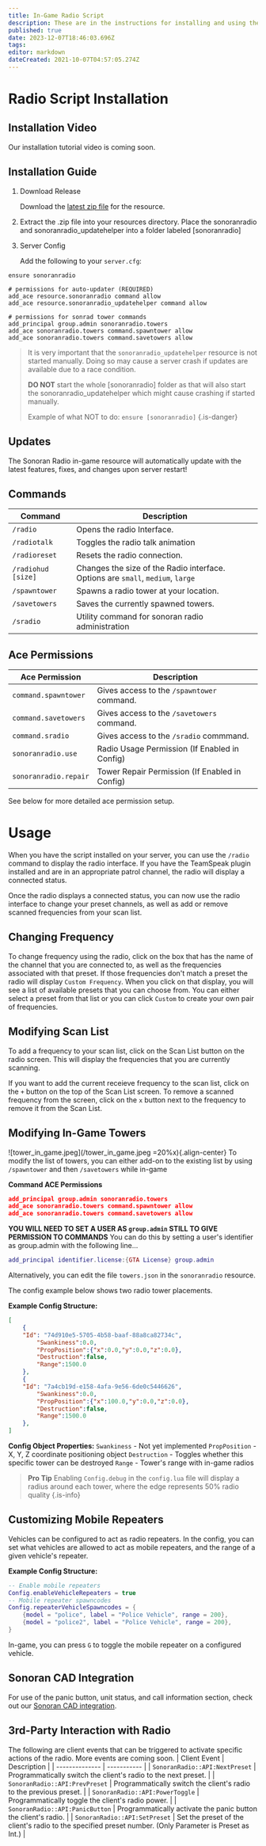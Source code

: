 ```yaml
---
title: In-Game Radio Script
description: These are in the instructions for installing and using the in-game radio script.
published: true
date: 2023-12-07T18:46:03.696Z
tags: 
editor: markdown
dateCreated: 2021-10-07T04:57:05.274Z
---
```


# Radio Script Installation
## Installation Video
Our installation tutorial video is coming soon.
## Installation Guide
1. Download Release

	Download the [latest zip file](https://download.sonoransoftware.com/sonoranradio/archive/latest.zip) for the resource.
  
2. Extract the .zip file into your resources directory. Place the sonoranradio and sonoranradio_updatehelper into a folder labeled [sonoranradio]
  
3. Server Config

	Add the following to your `server.cfg`:

```
ensure sonoranradio

# permissions for auto-updater (REQUIRED)
add_ace resource.sonoranradio command allow
add_ace resource.sonoranradio_updatehelper command allow

# permissions for sonrad tower commands
add_principal group.admin sonoranradio.towers
add_ace sonoranradio.towers command.spawntower allow
add_ace sonoranradio.towers command.savetowers allow
``` 

>   It is very important that the `sonoranradio_updatehelper` resource is not started manually. Doing so may cause a server crash if updates are available due to a race condition.
>
> **DO NOT** start the whole [sonoranradio] folder as that will also start the sonoranradio_updatehelper which might cause crashing if started manually.
>
> Example of what NOT to do:
> `ensure [sonoranradio]`
{.is-danger}

## Updates
The Sonoran Radio in-game resource will automatically update with the latest features, fixes, and changes upon server restart!

## Commands
| Command | Description 								|
| ------- | --------------------------- |
| `/radio`  | Opens the radio Interface.	|
| `/radiotalk` | Toggles the radio talk animation |
| `/radioreset` | Resets the radio connection. |
| `/radiohud [size]` | Changes the size of the Radio interface. Options are `small`, `medium`, `large` | 
| `/spawntower`  | Spawns a radio tower at your location.	|
| `/savetowers`  | Saves the currently spawned towers.	|
| `/sradio` | Utility command for sonoran radio administration |

## Ace Permissions
| Ace Permission | Description |
| -------------- | ----------- |
| `command.spawntower` | Gives access to the `/spawntower` command. |
| `command.savetowers` | Gives access to the `/savetowers` command. |
| `command.sradio` | Gives access to the `/sradio` commmand. |
| `sonoranradio.use` | Radio Usage Permission (If Enabled in Config) |
| `sonoranradio.repair` | Tower Repair Permission (If Enabled in Config) |

See below for more detailed ace permission setup.

# Usage
When you have the script installed on your server, you can use the `/radio` command to display the radio interface. If you have the TeamSpeak plugin installed and are in an appropriate patrol channel, the radio will display a connected status.

Once the radio displays a connected status, you can now use the radio interface to change your preset channels, as well as add or remove scanned frequencies from your scan list.

## Changing Frequency
To change frequency using the radio, click on the box that has the name of the channel that you are connected to, as well as the frequencies associated with that preset. If those frequencies don't match a preset the radio will display `Custom Frequency`. When you click on that display, you will see a list of available presets that you can choose from. You can either select a preset from that list or you can click `Custom` to create your own pair of frequencies.

## Modifying Scan List
To add a frequency to your scan list, click on the Scan List button on the radio screen. This will display the frequencies that you are currently scanning.

If you want to add the current receieve frequency to the scan list, click on the `+` button on the top of the Scan List screen. To remove a scanned frequency from the screen, click on the `x` button next to the frequency to remove it from the Scan List.

## Modifying In-Game Towers
![tower_in_game.jpeg](/tower_in_game.jpeg =20%x){.align-center}
To modify the list of towers, you can either add-on to the existing list by using `/spawntower` and then `/savetowers` while in-game

**Command ACE Permissions**
```json
add_principal group.admin sonoranradio.towers
add_ace sonoranradio.towers command.spawntower allow
add_ace sonoranradio.towers command.savetowers allow
```

**YOU WILL NEED TO SET A USER AS `group.admin` STILL TO GIVE PERMISSION TO COMMANDS** 
You can do this by setting a user's identifier as group.admin with the following line...
```lua
add_principal identifier.license:{GTA License} group.admin
```


Alternatively, you can edit the file `towers.json` in the `sonoranradio` resource.

The config example below shows two radio tower placements.

**Example Config Structure:**
```json
[
	{
    "Id": "74d910e5-5705-4b58-baaf-88a8ca82734c",
		"Swankiness":0.0,
		"PropPosition":{"x":0.0,"y":0.0,"z":0.0},
		"Destruction":false,
		"Range":1500.0
	},
	{
    "Id": "7a4cb19d-e158-4afa-9e56-6de0c5446626",
		"Swankiness":0.0,
		"PropPosition":{"x":100.0,"y":0.0,"z":0.0},
		"Destruction":false,
		"Range":1500.0
	},
]
```
**Config Object Properties:**
`Swankiness` - Not yet implemented
`PropPosition` - X, Y, Z coordinate positioning object
`Destruction` - Toggles whether this specific tower can be destroyed
`Range` - Tower's range with in-game radios

> **Pro Tip** Enabling `Config.debug` in the `config.lua` file will display a radius around each tower, where the edge
> represents 50% radio quality
{.is-info}

## Customizing Mobile Repeaters <a href="mobile-repeaters" id="mobile-repeaters"></a>
Vehicles can be configured to act as radio repeaters. In the config, you can set what vehicles are allowed to act as mobile repeaters, and the range of a given vehicle's repeater.

**Example Config Structure:**
```lua
-- Enable mobile repeaters
Config.enableVehicleRepeaters = true
-- Mobile repeater spawncodes
Config.repeaterVehicleSpawncodes = {
    {model = "police", label = "Police Vehicle", range = 200},
    {model = "police2", label = "Police Vehicle", range = 200},
}
```
In-game, you can press `G` to toggle the mobile repeater on a configured vehicle.

## Sonoran CAD Integration
For use of the panic button, unit status, and call information section, check out our [Sonoran CAD integration](https://info.sonorancad.com/integration-plugins/integration-plugins/available-plugins/sonoran-radio-sonrad).

## 3rd-Party Interaction with Radio
The following are client events that can be triggered to activate specific actions of the radio. More events are coming soon.
| Client Event | Description |
| -------------- | ----------- |
| `SonoranRadio::API:NextPreset` | Programmatically switch the client's radio to the next preset. |
| `SonoranRadio::API:PrevPreset` | Programmatically switch the client's radio to the previous preset. |
| `SonoranRadio::API:PowerToggle` | Programmatically toggle the client's radio power. |
| `SonoranRadio::API:PanicButton` | Programmatically activate the panic button the client's radio. |
| `SonoranRadio::API:SetPreset` | Set the preset of the client's radio to the specified preset number. (Only Parameter is Preset as Int.) |